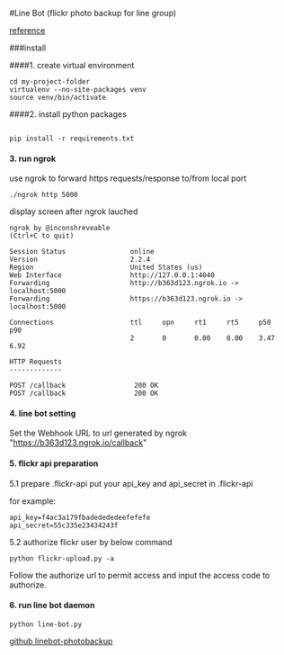 #Line Bot (flickr photo backup for line group)


[reference](https://becoder.org/python-flask-requests-line-bot-api/) 

###install

####1. create virtual environment
```
cd my-project-folder
virtualenv --no-site-packages venv
source venv/bin/activate
```

####2. install python packages
```

pip install -r requirements.txt
```

#### 3. run ngrok
use ngrok to forward https requests/response to/from local port

```
./ngrok http 5000
```

display screen after ngrok lauched

```
ngrok by @inconshreveable                                                                                                                (Ctrl+C to quit)
                                                                                                                                                         
Session Status                online                                                                                                                     
Version                       2.2.4                                                                                                                      
Region                        United States (us)                                                                                                         
Web Interface                 http://127.0.0.1:4040                                                                                                      
Forwarding                    http://b363d123.ngrok.io -> localhost:5000                                                                                 
Forwarding                    https://b363d123.ngrok.io -> localhost:5000                                                                                
                                                                                                                                                         
Connections                   ttl     opn     rt1     rt5     p50     p90                                                                                
                              2       0       0.00    0.00    3.47    6.92                                                                               
                                                                                                                                                         
HTTP Requests                                                                                                                                            
-------------                                                                                                                                            
                                                                                                                                                         
POST /callback                 200 OK                                                                                                                    
POST /callback                 200 OK   
```

#### 4. line bot setting

Set the Webhook URL to url generated by ngrok "https://b363d123.ngrok.io/callback"

#### 5. flickr api preparation

5.1 prepare .flickr-api
put your api_key and api_secret in .flickr-api

for example:

```
api_key=f4ac3a179fbadedededeefefefe
api_secret=55c335e23434243f
```

5.2 authorize flickr user by below command

`python flickr-upload.py -a`

Follow the authorize url to permit access and input the access code to authorize.

#### 6. run line bot daemon

`python line-bot.py`


[github linebot-photobackup](https://github.com/maycehsu/linebot-photobackup)
